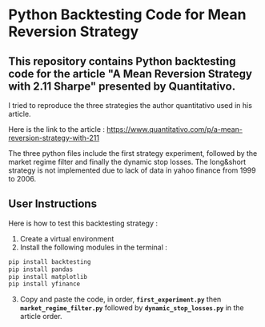 # Python Backtesting Code for Mean Reversion Strategy

## This repository contains Python backtesting code for the article "A Mean Reversion Strategy with 2.11 Sharpe" presented by Quantitativo. 

I tried to reproduce the three strategies the author quantitativo used in his article. 

Here is the link to the article : https://www.quantitativo.com/p/a-mean-reversion-strategy-with-211

The three python files include the first strategy experiment, followed by the market regime filter and finally the dynamic stop losses. The long&short strategy is not implemented due to lack of data in yahoo finance from 1999 to 2006.


## User Instructions
Here is how to test this backtesting strategy : 
1. Create a virtual environment
2. Install the following modules in the terminal : 
```bash
pip install backtesting
pip install pandas
pip install matplotlib
pip install yfinance
```

3. Copy and paste the code, in order, **`first_experiment.py`** then   **`market_regime_filter.py`** followed by **`dynamic_stop_losses.py`** in the article order.
